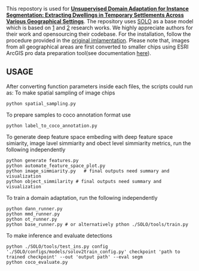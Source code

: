 This repostory is used for [**Unsupervised Domain Adaptation for Instance Segmentation: Extracting Dwellings in Temporary Settlements Across Various Geographical Settings**](https://ieeexplore.ieee.org/document/10363437). The repository uses [SOLO](https://github.com/WXinlong/SOLO) as a base model which is based on [1](https://arxiv.org/pdf/1912.04488) and [2](https://arxiv.org/pdf/2003.10152) research works. We highly appreciate authors for their work and opensourcing their codebase. For the installation, follow the procedure provided in the [original imlamentation](https://github.com/WXinlong/SOLO/blob/master/docs/INSTALL.md). Please note that, images from all geographical areas are first converted to smaller chips using ESRI ArcGIS pro data preparation tool(see documentation [here](https://pro.arcgis.com/en/pro-app/latest/tool-reference/image-analyst/export-training-data-for-deep-learning.htm)). 
## USAGE
After converting function parameters inside each files, the scripts could run as:
To make spatial sampling of image chips
```
python spatial_sampling.py
```
To prepare samples to coco annotation format use
```
python label_to_coco_annotation.py 
```
To generate deep feature space embeding with deep feature space simiarity, image lavel simmiarity and obect level simmiarity metrics, run the following independently

```
python generate features.py
python automate_feature_space_plot.py
python image_simmiarity.py   # final outputs need summary and visualization
python object_simmilarity # final outputs need summary and visualization
```

To train a domain adaptation, run the following independently
```
python dann_runner.py
python mmd_runner.py
python ot_runner.py
python base_runner.py # or alternatively pthon ./SOLO/tools/train.py 
```
To make inference and evaluate detections
```
python ./SOLO/tools/test_ins.py config './SOLO/configs/models/solov2train_config.py' checkpoint 'path to trained checkpoint' --out 'output path' --eval segm 
python coco_evaluate.py
```
